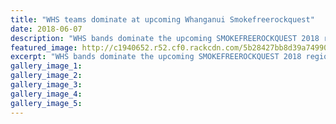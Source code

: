 ```yaml
---
title: "WHS teams dominate at upcoming Whanganui Smokefreerockquest"
date: 2018-06-07
description: "WHS bands dominate the upcoming SMOKEFREEROCKQUEST 2018 regional finals with 13 of the 19 bands..."
featured_image: http://c1940652.r52.cf0.rackcdn.com/5b28427bb8d39a749900242d/Rockquest-image-2018.png
excerpt: "WHS bands dominate the upcoming SMOKEFREEROCKQUEST 2018 regional finals on Saturday, June 9 at the Opera House with 13 of the 19 bands."
gallery_image_1: 
gallery_image_2: 
gallery_image_3: 
gallery_image_4: 
gallery_image_5: 
---
```

